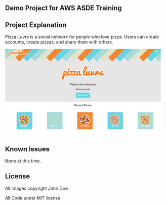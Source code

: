 ## Demo Project for AWS ASDE Training


## Project Explanation

Pizza Luvrs is a social network for people who love pizza. Users can create accounts, create pizzas, and share them with others.

![Pizza Luvrs](assets/pizza_shot.png)

## Known Issues

None at this time.


## License

All Images copyright John Doe

All Code under MIT license


